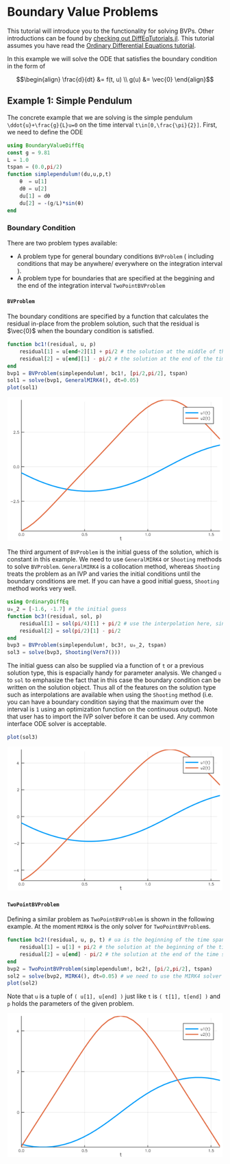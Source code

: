# Boundary Value Problems

This tutorial will introduce you to the functionality for solving BVPs. Other
introductions can be found by [checking out DiffEqTutorials.jl](https://github.com/JuliaDiffEq/DiffEqTutorials.jl). This tutorial assumes you have read the [Ordinary Differential Equations tutorial](ode_example.html).

In this example we will solve the ODE that satisfies the boundary condition in the form of

```math
\begin{align}
\frac{d}{dt} &= f(t, u) \\
g(u) &= \vec{0}
\end{align}
```

## Example 1: Simple Pendulum

The concrete example that we are solving is the simple pendulum ``\ddot{u}+\frac{g}{L}u=0`` on the time interval ``t\in[0,\frac{\pi}{2}]``. First, we need to define the ODE

```julia
using BoundaryValueDiffEq
const g = 9.81
L = 1.0
tspan = (0.0,pi/2)
function simplependulum!(du,u,p,t)
    θ  = u[1]
    dθ = u[2]
    du[1] = dθ
    du[2] = -(g/L)*sin(θ)
end
```

### Boundary Condition

There are two problem types available: 
 - A problem type for general boundary conditions `BVProblem` ( including conditions that may be anywhere/ everywhere on the integration interval ).
 - A problem type for boundaries that are specified at the beggining and the end of the integration interval `TwoPointBVProblem`
 
#### `BVProblem` 

 The boundary conditions are specified by a function that calculates the residual in-place from the problem solution, such that the residual is $\vec{0}$ when the boundary condition is satisfied.

```julia
function bc1!(residual, u, p)
    residual[1] = u[end÷2][1] + pi/2 # the solution at the middle of the time span should be -pi/2
    residual[2] = u[end][1] - pi/2 # the solution at the end of the time span should be pi/2
end
bvp1 = BVProblem(simplependulum!, bc1!, [pi/2,pi/2], tspan)
sol1 = solve(bvp1, GeneralMIRK4(), dt=0.05)
plot(sol1)
```

![BVP Example Plot1](../assets/bvp_example_plot1.png)

The third argument of `BVProblem`  is the initial guess of the solution, which is constant in this example. <!-- add examples of more general initial conditions --> 
We need to use `GeneralMIRK4` or `Shooting` methods to solve `BVProblem`. `GeneralMIRK4` is a collocation method, whereas `Shooting` treats the problem as an IVP and varies the initial conditions until the boundary conditions are met.
If you can have a good initial guess, `Shooting` method works very well.

```julia
using OrdinaryDiffEq
u₀_2 = [-1.6, -1.7] # the initial guess
function bc3!(residual, sol, p)
    residual[1] = sol(pi/4)[1] + pi/2 # use the interpolation here, since indexing will be wrong for adaptive methods
    residual[2] = sol(pi/2)[1] - pi/2
end
bvp3 = BVProblem(simplependulum!, bc3!, u₀_2, tspan)
sol3 = solve(bvp3, Shooting(Vern7()))
```
The initial guess can also be supplied via a function of `t` or a previous solution type, this is espacially handy for parameter analysis.
We changed `u` to `sol` to emphasize the fact that in this case the boundary condition can be written on the solution object. Thus all of the features on the solution type such as interpolations are available when using the `Shooting` method (i.e. you can have a boundary condition saying that the maximum over the interval is `1` using an optimization function on the continuous output). Note that user has to import the IVP solver before it can be used. Any common interface ODE solver is acceptable.

```julia
plot(sol3)
```

![BVP Example Plot3](../assets/bvp_example_plot3.png)

#### `TwoPointBVProblem`

Defining a similar problem as `TwoPointBVProblem` is shown in the following example. At the moment `MIRK4` is the only solver for `TwoPointBVProblem`s.

```julia
function bc2!(residual, u, p, t) # ua is the beginning of the time span, and ub is the ending
    residual[1] = u[1] + pi/2 # the solution at the beginning of the time span should be -pi/2
    residual[2] = u[end] - pi/2 # the solution at the end of the time span should be pi/2
end
bvp2 = TwoPointBVProblem(simplependulum!, bc2!, [pi/2,pi/2], tspan)
sol2 = solve(bvp2, MIRK4(), dt=0.05) # we need to use the MIRK4 solver for TwoPointBVProblem
plot(sol2)
```
Note that `u` is a tuple of `( u[1], u[end] )` just like `t` is `( t[1], t[end] )` and `p` holds the parameters of the given problem.

![BVP Example Plot2](../assets/bvp_example_plot2.png)

